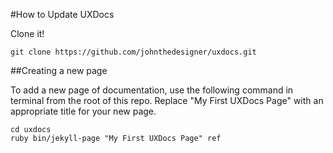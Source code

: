 #How to Update UXDocs

Clone it!

    git clone https://github.com/johnthedesigner/uxdocs.git

##Creating a new page

To add a new page of documentation, use the following command in terminal from the root of this repo. Replace "My First UXDocs Page" with an appropriate title for your new page.

    cd uxdocs
    ruby bin/jekyll-page "My First UXDocs Page" ref